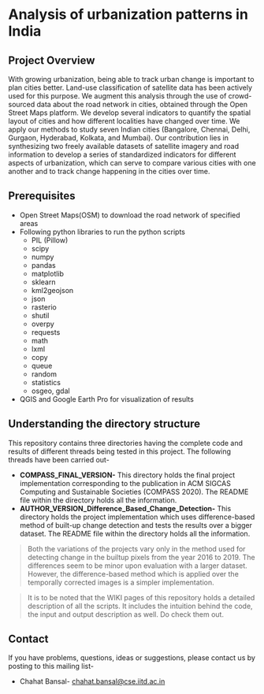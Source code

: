 # Analysis of urbanization patterns in India

## Project Overview
With growing urbanization, being able to track urban change is important to plan cities better. Land-use classification of satellite data has been actively used for this purpose. We augment this analysis through the use of crowd-sourced data about the road network in cities, obtained through the Open Street Maps platform. We develop several indicators to quantify the spatial layout of cities and how different localities have changed over time. We apply our methods to study seven Indian cities (Bangalore, Chennai, Delhi, Gurgaon, Hyderabad, Kolkata, and Mumbai). Our contribution lies in synthesizing two freely available datasets of satellite imagery and road information to develop a series of standardized indicators for different aspects of urbanization, which can serve to compare various cities with one another and to track change happening in the cities over time.   

## Prerequisites
* Open Street Maps(OSM) to download the road network of specified areas
* Following python libraries to run the python scripts
    * PIL (Pillow)
    * scipy
    * numpy
    * pandas
    * matplotlib
    * sklearn
    * kml2geojson
    * json
    * rasterio
    * shutil
    * overpy
    * requests
    * math
    * lxml
    * copy
    * queue
    * random
    * statistics
    * osgeo, gdal
* QGIS and Google Earth Pro for visualization of results

## Understanding the directory structure
This repository contains three directories having the complete code and results of different threads being tested in this project. The following threads have been carried out-
* **COMPASS_FINAL_VERSION-** This directory holds the final project implementation corresponding to the publication in ACM SIGCAS Computing and Sustainable Societies (COMPASS 2020). The README file within the directory holds all the information.
* **AUTHOR_VERSION_Difference_Based_Change_Detection-** This directory holds the project implementation which uses difference-based method of built-up change detection and tests the results over a bigger dataset. The README file within the directory holds all the information.

> Both the variations of the projects vary only in the method used for detecting change in the builtup pixels from the year 2016 to 2019. The differences seem to be minor upon evaluation with a larger dataset. However, the difference-based method which is applied over the temporally corrected images is a simpler implementation.

> It is to be noted that the WIKI pages of this repository holds a detailed description of all the scripts. It includes the intuition behind the code, the input and output description as well. Do check them out.

## Contact
If you have problems, questions, ideas or suggestions, please contact us by posting to this mailing list-
* Chahat Bansal- chahat.bansal@cse.iitd.ac.in



